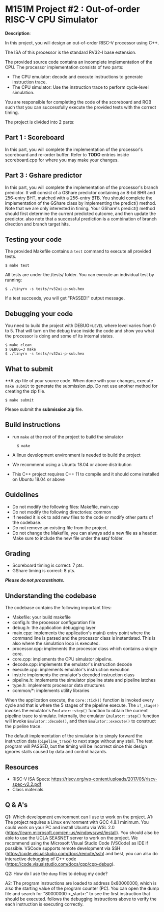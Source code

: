 # M151M Project #2 : Out-of-order RISC-V CPU Simulator

**Description**:

In this project, you will design an out-of-order RISC-V processor using
C++. 

The ISA of this processor is the standard RV32-I base extension.

The provided source code contains an incomplete implementation of the CPU.
The processor implementation consists of two parts:
* The CPU emulator: decode and execute instructions to generate instruction trace.
* The CPU simulator: Use the instruction trace to perform cycle-level simulation.

You are responsible for completing the code of the scoreboard and ROB such that you can successfully execute the provided tests with the correct timing.

The project is divided into 2 parts:

## Part 1 : Scoreboard
In this part, you will complete the implementation of the processor's scoreboard and re-order buffer.
Refer to **TODO** entries inside scoreboard.cpp for where you may make your changes.

## Part 3 : Gshare predictor
In this part, you will complete the implementation of the processor's branch predictor.
It will consist of a GShare predictor containing an 8-bit BHR and 256-entry BHT, matched with a 256-entry BTB.
You should complete the implementation of the GShare class by implementing the predict() method.
Note that we are only interested in timing. 
Your GShare's predict() method should first determine the current predicted outcome, and then update the predictor.
also note that a successful prediction is a combination of branch direction and branch target hits.

## Testing your code
The provided Makefile contains a `test` command to execute all provided tests.

    $ make test

All tests are under the /tests/ folder.
You can execute an individual test by running:

    $ ./tinyrv -s tests/rv32ui-p-sub.hex

If a test succeeds, you will get "PASSED!" output message.

## Debugging your code
You need to build the project with DEBUG=```LEVEL``` where level varies from 0 to 5.
That will turn on the debug trace inside the code and show you what the processor is doing and some of its internal states.

    $ make clean
    $ DEBUG=3 make
    $ ./tinyrv -s tests/rv32ui-p-sub.hex

## What to submit
**A zip file of your source code. 
When done with your changes, execute ```make submit``` to generate the submission.zip. Do not use another method for creating the zip file.

    $ make submit

Please submit the **submission.zip** file.

## Build instructions
* run ```make``` at the root of the project to build the simulator

        $ make

* A linux development environment is needed to build the project
* We recommend using a Ubuntu 18.04 or above distribution
* This C++ project requires C++ 11 to compile and it should come installed on Ubuntu 18.04 or above

## Guidelines
* Do not modify the following files: Makefile, main.cpp
* Do not modify the following directories: common
* If needed it is ok to add new files to the code or modify other parts of the codebase.
* Do not remove an existing file from the project.
* Do not change the Makefile, you can always add a new file as a header. Make sure to include the new file under the **src/** folder.

## Grading
* Scoreboard timing is correct: 7 pts.
* GShare timing is correct: 8 pts.

***Please do not procrastinate.***  

## Understanding the codebase
The codebase contains the following important files:
- Makefile: your build makefile
- config.h: the processor configuration file
- debug.h: the application debugging layer
- main.cpp: implements the application's main() entry point where the command line is parsed and the processor class is instantiated. This is also where the simulation loop is executed.
- processor.cpp: implements the processor class which contains a single core.
- core.cpp: implements the CPU simulator pipeline.
- decode.cpp: implements the emulator's instruction decode
- execute.cpp: implements emulator's instruction execution
- instr.h: implements the emulator's decoded instruction class
- pipeline.h: implements the simulator pipeline state and pipeline latches
- type.h: implements processor data structures
- common/*: implements utility libraries

When the application execute, the ```Core::tick()``` function is invoked every cycle and that is where the 5 stages of the pipeline execute. The ```if_stage()``` invokes the emulator's ```Emulator::step()``` function to obtain the current pipeline trace to simulate. Internally, the emulator ```Emulator::step()``` function will invoke ```Emulator::decode()```, and then ```Emulator::execute()``` to construct the pipeline trace.

The default implementation of the simulator is to simply forward the instruction data (```pipeline_trace```) to next stage without any stall. The test program will PASSED, but the timing will be incorrect since this design ignores stalls caused by data and control hazards.

## Resources
* RISC-V ISA Specs: https://riscv.org/wp-content/uploads/2017/05/riscv-spec-v2.2.pdf
* Class materials.

## Q & A's

Q1: Which development environment can I use to work on the project.
A1: The project requires a Linux environment with GCC 4.8.1 minimum.
You could work on your PC and install Ubuntu via WSL 2.0 (https://learn.microsoft.com/en-us/windows/wsl/install).
You should also be able to use the UCLA SEASNET server to work on the project. 
We recommend using the Microsoft Visual Studio Code (VSCode) as IDE if possible. 
VSCode supports remote development via SSH (https://code.visualstudio.com/docs/remote/ssh) and best, you can also do interactive debugging of C++ code (https://code.visualstudio.com/docs/cpp/cpp-debug).

Q2: How do I use the ```dump``` files to debug my code?

A2: The program instructions are loaded to address 0x80000000, which is also the starting value of the program counter (PC).
You can open the dump file and search for "80000000 <_start>:" to see the first instruction that should be executed.
follows the debugging instructions above to verify the each instruction is executing correctly.
